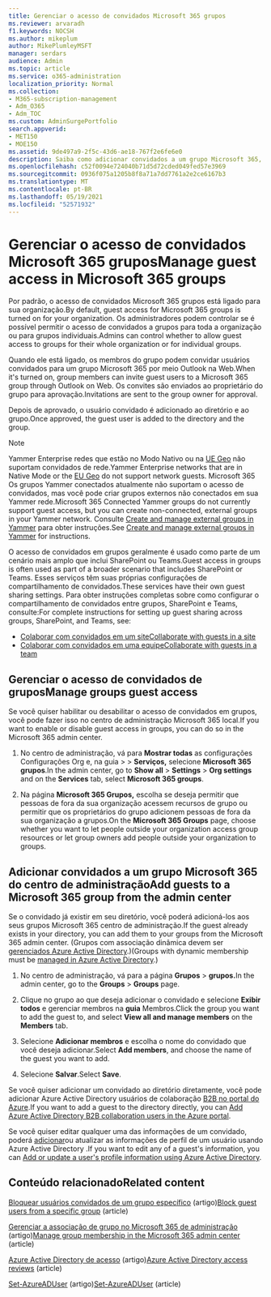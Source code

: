 ```yaml
---
title: Gerenciar o acesso de convidados Microsoft 365 grupos
ms.reviewer: arvaradh
f1.keywords: NOCSH
ms.author: mikeplum
author: MikePlumleyMSFT
manager: serdars
audience: Admin
ms.topic: article
ms.service: o365-administration
localization_priority: Normal
ms.collection:
- M365-subscription-management
- Adm_O365
- Adm_TOC
ms.custom: AdminSurgePortfolio
search.appverid:
- MET150
- MOE150
ms.assetid: 9de497a9-2f5c-43d6-ae18-767f2e6fe6e0
description: Saiba como adicionar convidados a um grupo Microsoft 365, exibir usuários convidados e usar o PowerShell para controlar o acesso de convidados.
ms.openlocfilehash: c52f0094e724040b71d5d72cded049fed57e3969
ms.sourcegitcommit: 0936f075a1205b8f8a71a7dd7761a2e2ce6167b3
ms.translationtype: MT
ms.contentlocale: pt-BR
ms.lasthandoff: 05/19/2021
ms.locfileid: "52571932"
---
```

# <a name="manage-guest-access-in-microsoft-365-groups"></a><span data-ttu-id="ef45a-103">Gerenciar o acesso de convidados Microsoft 365 grupos</span><span class="sxs-lookup"><span data-stu-id="ef45a-103">Manage guest access in Microsoft 365 groups</span></span>

<span data-ttu-id="ef45a-104">Por padrão, o acesso de convidados Microsoft 365 grupos está ligado para sua organização.</span><span class="sxs-lookup"><span data-stu-id="ef45a-104">By default, guest access for Microsoft 365 groups is turned on for your organization.</span></span> <span data-ttu-id="ef45a-105">Os administradores podem controlar se é possível permitir o acesso de convidados a grupos para toda a organização ou para grupos individuais.</span><span class="sxs-lookup"><span data-stu-id="ef45a-105">Admins can control whether to allow guest access to groups for their whole organization or for individual groups.</span></span>

<span data-ttu-id="ef45a-106">Quando ele está ligado, os membros do grupo podem convidar usuários convidados para um grupo Microsoft 365 por meio Outlook na Web.</span><span class="sxs-lookup"><span data-stu-id="ef45a-106">When it's turned on, group members can invite guest users to a Microsoft 365 group through Outlook on Web.</span></span> <span data-ttu-id="ef45a-107">Os convites são enviados ao proprietário do grupo para aprovação.</span><span class="sxs-lookup"><span data-stu-id="ef45a-107">Invitations are sent to the group owner for approval.</span></span>

<span data-ttu-id="ef45a-108">Depois de aprovado, o usuário convidado é adicionado ao diretório e ao grupo.</span><span class="sxs-lookup"><span data-stu-id="ef45a-108">Once approved, the guest user is added to the directory and the group.</span></span>

> [!Note]
> <span data-ttu-id="ef45a-109">Yammer Enterprise redes que estão no Modo Nativo ou na [UE Geo](/yammer/manage-security-and-compliance/manage-data-compliance) não suportam convidados de rede.</span><span class="sxs-lookup"><span data-stu-id="ef45a-109">Yammer Enterprise networks that are in Native Mode or the [EU Geo](/yammer/manage-security-and-compliance/manage-data-compliance) do not support network guests.</span></span>
> <span data-ttu-id="ef45a-110">Microsoft 365 Os grupos Yammer conectados atualmente não suportam o acesso de convidados, mas você pode criar grupos externos não conectados em sua Yammer rede.</span><span class="sxs-lookup"><span data-stu-id="ef45a-110">Microsoft 365 Connected Yammer groups do not currently support guest access, but you can create non-connected, external groups in your Yammer network.</span></span> <span data-ttu-id="ef45a-111">Consulte [Create and manage external groups in Yammer](/yammer/work-with-external-users/create-and-manage-external-groups) para obter instruções.</span><span class="sxs-lookup"><span data-stu-id="ef45a-111">See [Create and manage external groups in Yammer](/yammer/work-with-external-users/create-and-manage-external-groups) for instructions.</span></span>

<span data-ttu-id="ef45a-112">O acesso de convidados em grupos geralmente é usado como parte de um cenário mais amplo que inclui SharePoint ou Teams.</span><span class="sxs-lookup"><span data-stu-id="ef45a-112">Guest access in groups is often used as part of a broader scenario that includes SharePoint or Teams.</span></span> <span data-ttu-id="ef45a-113">Esses serviços têm suas próprias configurações de compartilhamento de convidados.</span><span class="sxs-lookup"><span data-stu-id="ef45a-113">These services have their own guest sharing settings.</span></span> <span data-ttu-id="ef45a-114">Para obter instruções completas sobre como configurar o compartilhamento de convidados entre grupos, SharePoint e Teams, consulte:</span><span class="sxs-lookup"><span data-stu-id="ef45a-114">For complete instructions for setting up guest sharing across groups, SharePoint, and Teams, see:</span></span>

- [<span data-ttu-id="ef45a-115">Colaborar com convidados em um site</span><span class="sxs-lookup"><span data-stu-id="ef45a-115">Collaborate with guests in a site</span></span>](../../solutions/collaborate-in-site.md)
- [<span data-ttu-id="ef45a-116">Colaborar com convidados em uma equipe</span><span class="sxs-lookup"><span data-stu-id="ef45a-116">Collaborate with guests in a team</span></span>](../../solutions/collaborate-as-team.md)

## <a name="manage-groups-guest-access"></a><span data-ttu-id="ef45a-117">Gerenciar o acesso de convidados de grupos</span><span class="sxs-lookup"><span data-stu-id="ef45a-117">Manage groups guest access</span></span>

<span data-ttu-id="ef45a-118">Se você quiser habilitar ou desabilitar o acesso de convidados em grupos, você pode fazer isso no centro de administração Microsoft 365 local.</span><span class="sxs-lookup"><span data-stu-id="ef45a-118">If you want to enable or disable guest access in groups, you can do so in the Microsoft 365 admin center.</span></span>

1. <span data-ttu-id="ef45a-119">No centro de administração, vá para **Mostrar todas** as configurações Configurações Org e, na guia \>  \>  **Serviços,** selecione **Microsoft 365 grupos**.</span><span class="sxs-lookup"><span data-stu-id="ef45a-119">In the admin center, go to **Show all** \> **Settings** \> **Org settings** and on the **Services** tab, select **Microsoft 365 groups**.</span></span>
  
2. <span data-ttu-id="ef45a-120">Na página **Microsoft 365 Grupos,** escolha se deseja permitir que pessoas de fora da sua organização acessem recursos de grupo ou permitir que os proprietários do grupo adicionem pessoas de fora da sua organização a grupos.</span><span class="sxs-lookup"><span data-stu-id="ef45a-120">On the **Microsoft 365 Groups** page, choose whether you want to let people outside your organization access group resources or let group owners add people outside your organization to groups.</span></span>

## <a name="add-guests-to-a-microsoft-365-group-from-the-admin-center"></a><span data-ttu-id="ef45a-121">Adicionar convidados a um grupo Microsoft 365 do centro de administração</span><span class="sxs-lookup"><span data-stu-id="ef45a-121">Add guests to a Microsoft 365 group from the admin center</span></span>

<span data-ttu-id="ef45a-122">Se o convidado já existir em seu diretório, você poderá adicioná-los aos seus grupos Microsoft 365 centro de administração.</span><span class="sxs-lookup"><span data-stu-id="ef45a-122">If the guest already exists in your directory, you can add them to your groups from the Microsoft 365 admin center.</span></span> <span data-ttu-id="ef45a-123">(Grupos com associação dinâmica devem ser [gerenciados Azure Active Directory](/azure/active-directory/enterprise-users/groups-create-rule).)</span><span class="sxs-lookup"><span data-stu-id="ef45a-123">(Groups with dynamic membership must be [managed in Azure Active Directory](/azure/active-directory/enterprise-users/groups-create-rule).)</span></span>
  
1. <span data-ttu-id="ef45a-124">No centro de administração, vá para a página **Grupos**  >  **grupos.**</span><span class="sxs-lookup"><span data-stu-id="ef45a-124">In the admin center, go to the **Groups** > **Groups** page.</span></span>
  
2. <span data-ttu-id="ef45a-125">Clique no grupo ao que deseja adicionar o convidado e selecione **Exibir todos** e gerenciar membros na **guia** Membros.</span><span class="sxs-lookup"><span data-stu-id="ef45a-125">Click the group you want to add the guest to, and select **View all and manage members** on the **Members** tab.</span></span> 
  
4. <span data-ttu-id="ef45a-126">Selecione **Adicionar membros** e escolha o nome do convidado que você deseja adicionar.</span><span class="sxs-lookup"><span data-stu-id="ef45a-126">Select **Add members**, and choose the name of the guest you want to add.</span></span>
    
5. <span data-ttu-id="ef45a-127">Selecione **Salvar**.</span><span class="sxs-lookup"><span data-stu-id="ef45a-127">Select **Save**.</span></span>

<span data-ttu-id="ef45a-128">Se você quiser adicionar um convidado ao diretório diretamente, você pode adicionar Azure Active Directory usuários de colaboração [B2B no portal do Azure](/azure/active-directory/b2b/add-users-administrator).</span><span class="sxs-lookup"><span data-stu-id="ef45a-128">If you want to add a guest to the directory directly, you can [Add Azure Active Directory B2B collaboration users in the Azure portal](/azure/active-directory/b2b/add-users-administrator).</span></span>

<span data-ttu-id="ef45a-129">Se você quiser editar qualquer uma das informações de um convidado, poderá [adicionar](/azure/active-directory/fundamentals/active-directory-users-profile-azure-portal)ou atualizar as informações de perfil de um usuário usando Azure Active Directory .</span><span class="sxs-lookup"><span data-stu-id="ef45a-129">If you want to edit any of a guest's information, you can [Add or update a user's profile information using Azure Active Directory](/azure/active-directory/fundamentals/active-directory-users-profile-azure-portal).</span></span>

## <a name="related-content"></a><span data-ttu-id="ef45a-130">Conteúdo relacionado</span><span class="sxs-lookup"><span data-stu-id="ef45a-130">Related content</span></span>

<span data-ttu-id="ef45a-131">[Bloquear usuários convidados de um grupo específico](../../solutions/per-group-guest-access.md) (artigo)</span><span class="sxs-lookup"><span data-stu-id="ef45a-131">[Block guest users from a specific group](../../solutions/per-group-guest-access.md) (article)</span></span>

<span data-ttu-id="ef45a-132">[Gerenciar a associação de grupo no Microsoft 365 de administração](add-or-remove-members-from-groups.md) (artigo)</span><span class="sxs-lookup"><span data-stu-id="ef45a-132">[Manage group membership in the Microsoft 365 admin center](add-or-remove-members-from-groups.md) (article)</span></span>
  
<span data-ttu-id="ef45a-133">[Azure Active Directory de acesso](/azure/active-directory/active-directory-azure-ad-controls-perform-access-review) (artigo)</span><span class="sxs-lookup"><span data-stu-id="ef45a-133">[Azure Active Directory access reviews](/azure/active-directory/active-directory-azure-ad-controls-perform-access-review) (article)</span></span>

<span data-ttu-id="ef45a-134">[Set-AzureADUser](/powershell/module/azuread/set-azureaduser) (artigo)</span><span class="sxs-lookup"><span data-stu-id="ef45a-134">[Set-AzureADUser](/powershell/module/azuread/set-azureaduser) (article)</span></span>